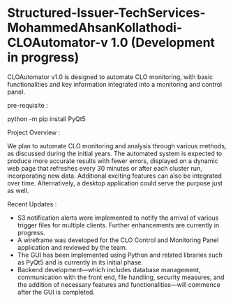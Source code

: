 # Structured-Issuer-TechServices-MohammedAhsanKollathodi-CLOAutomator-v 1.0 (Development in progress)
CLOAutomator v1.0 is designed to automate CLO monitoring, with basic functionalities and key information integrated into a monitoring and control panel.

pre-requisite : 

python -m pip install PyQt5





Project Overview : 

We plan to automate CLO monitoring and analysis through various methods, as discussed during the initial years. The automated system is expected to produce more accurate results with fewer errors, displayed on a dynamic web page that refreshes every 30 minutes or after each cluster run, incorporating new data. Additional exciting features can also be integrated over time. Alternatively, a desktop application could serve the purpose just as well. 


Recent Updates :

- S3 notification alerts were implemented to notify the arrival of various trigger files for multiple clients. Further enhancements are currently in progress.
- A wireframe was developed for the CLO Control and Monitoring Panel application and reviewed by the team.
- The GUI has been implemented using Python and related libraries such as PyQt5 and is currently in its initial phase.
- Backend development—which includes database management, communication with the front end, file handling, security measures, and the addition of necessary features and functionalities—will commence after the GUI is completed.
 
